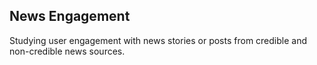 ## News Engagement

Studying user engagement with news stories or posts from credible and non-credible news sources.